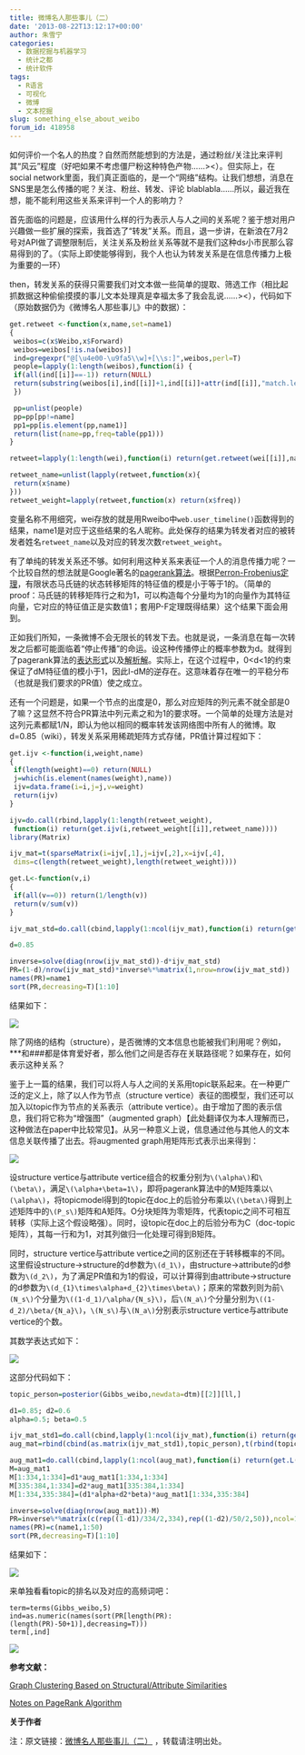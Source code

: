 ```yaml
---
title: 微博名人那些事儿（二）
date: '2013-08-22T13:12:17+00:00'
author: 朱雪宁
categories:
  - 数据挖掘与机器学习
  - 统计之都
  - 统计软件
tags:
  - R语言
  - 可视化
  - 微博
  - 文本挖掘
slug: something_else_about_weibo
forum_id: 418958
---
```


如何评价一个名人的热度？自然而然能想到的方法是，通过粉丝/关注比来评判其“风云”程度（好吧如果不考虑僵尸粉这种特色产物……><）。但实际上，在social network里面，我们真正面临的，是一个“网络”结构。让我们想想，消息在SNS里是怎么传播的呢？关注、粉丝、转发、评论 blablabla……所以，最近我在想，能不能利用这些关系来评判一个人的影响力？

首先面临的问题是，应该用什么样的行为表示人与人之间的关系呢？鉴于想对用户兴趣做一些扩展的探索，我首选了“转发”关系。而且，退一步讲，在新浪在7月2号对API做了调整限制后，关注关系及粉丝关系等就不是我们这种ds小市民那么容易得到的了。（实际上即使能够得到，我个人也认为转发关系是在信息传播力上极为重要的一环）
<!--more-->

then，转发关系的获得只需要我们对文本做一些简单的提取、筛选工作（相比起抓数据这种偷偷摸摸的事儿文本处理真是幸福太多了我会乱说……><），代码如下（原始数据仍为《微博名人那些事儿》中的数据）：

```r
get.retweet <-function(x,name,set=name1)
{
 weibos=c(x$Weibo,x$Forward)
 weibos=weibos[!is.na(weibos)]
 ind=gregexpr("@[\u4e00-\u9fa5\\w]+[\\s:]",weibos,perl=T)
 people=lapply(1:length(weibos),function(i) {
 if(all(ind[[i]]==-1)) return(NULL)
 return(substring(weibos[i],ind[[i]]+1,ind[[i]]+attr(ind[[i]],"match.length")-2))
 })

 pp=unlist(people)
 pp=pp[pp!=name]
 pp1=pp[is.element(pp,name1)]
 return(list(name=pp,freq=table(pp1)))
}

retweet=lapply(1:length(wei),function(i) return(get.retweet(wei[[i]],name1[i])))

retweet_name=unlist(lapply(retweet,function(x){
 return(x$name)
}))
retweet_weight=lapply(retweet,function(x) return(x$freq))
```

变量名称不用细究，wei存放的就是用Rweibo中`web.user_timeline()`函数得到的结果，name1是对应于这些结果的名人昵称。此处保存的结果为转发者对应的被转发者姓名`retweet_name`以及对应的转发次数`retweet_weight`。

有了单纯的转发关系还不够。如何利用这种关系来表征一个人的消息传播力呢？一个比较自然的想法就是Google著名的[pagerank算法](http://en.wikipedia.org/wiki/PageRank)。根据[Perron-Frobenius定理](http://en.wikipedia.org/wiki/Perron%E2%80%93Frobenius_theorem)，有限状态马氏链的状态转移矩阵的特征值的模是小于等于1的。（简单的proof：马氏链的转移矩阵行之和为1，可以构造每个分量均为1的向量作为其特征向量，它对应的特征值正是实数值1；套用P-F定理既得结果）这个结果下面会用到。

正如我们所知，一条微博不会无限长的转发下去。也就是说，一条消息在每一次转发之后都可能面临着“停止传播”的命运。设这种传播停止的概率参数为d。就得到了pagerank算法的[表达形式](http://en.wikipedia.org/wiki/PageRank#Damping_factor)以及[解析解](http://en.wikipedia.org/wiki/PageRank#Algebraic)。实际上，在这个过程中，0<d<1的约束保证了dM特征值的模小于1，因此I-dM的逆存在。这意味着存在唯一的平稳分布（也就是我们要求的PR值）使之成立。

还有一个问题是，如果一个节点的出度是0，那么对应矩阵的列元素不就全部是0了嘛？这显然不符合PR算法中列元素之和为1的要求呀。一个简单的处理方法是对这列元素都赋1/N，即认为他以相同的概率转发该网络图中所有人的微博。取d=0.85（wiki），转发关系采用稀疏矩阵方式存储，PR值计算过程如下：

```r
get.ijv <-function(i,weight,name)
{
 if(length(weight)==0) return(NULL)
 j=which(is.element(names(weight),name))
 ijv=data.frame(i=i,j=j,v=weight)
 return(ijv)
}

ijv=do.call(rbind,lapply(1:length(retweet_weight),
 function(i) return(get.ijv(i,retweet_weight[[i]],retweet_name))))
library(Matrix)

ijv_mat=t(sparseMatrix(i=ijv[,1],j=ijv[,2],x=ijv[,4],
 dims=c(length(retweet_weight),length(retweet_weight))))

get.L<-function(v,i)
{
 if(all(v==0)) return(1/length(v))
 return(v/sum(v))
}

ijv_mat_std=do.call(cbind,lapply(1:ncol(ijv_mat),function(i) return(get.L(ijv_mat[,i],i))))

d=0.85

inverse=solve(diag(nrow(ijv_mat_std))-d*ijv_mat_std)
PR=(1-d)/nrow(ijv_mat_std)*inverse%*%matrix(1,nrow=nrow(ijv_mat_std))
names(PR)=name1
sort(PR,decreasing=T)[1:10]
```

结果如下：

![](http://farm4.staticflickr.com/3802/9513512901_cd93357e03.jpg)

除了网络的结构（structure），是否微博的文本信息也能被我们利用呢？例如，\***和###都是体育爱好者，那么他们之间是否存在关联路径呢？如果存在，如何表示这种关系？

鉴于上一篇的结果，我们可以将人与人之间的关系用topic联系起来。在一种更广泛的定义上，除了以人作为节点（structure vertice）表征的图模型，我们还可以加入以topic作为节点的关系表示（attribute vertice）。由于增加了图的表示信息，我们将它称为“增强图”（augmented graph）【此处翻译仅为本人理解而已，这种做法在paper中比较常见】。从另一种意义上说，信息通过他与其他人的文本信息关联传播了出去。将augmented graph用矩阵形式表示出来得到：

![](http://farm4.staticflickr.com/3676/9513807523_7d53e24d75.jpg)

设structure vertice与attribute vertice组合的权重分别为`\(\alpha\)`和`\(\beta\)`，满足`\(\alpha+\beta=1\)`，即将pagerank算法中的M矩阵乘以`\(\alpha\)`，将topicmodel得到的topic在doc上的后验分布乘以`\(\beta\)`得到上述矩阵中的`\(P_s\)`矩阵和A矩阵。O分块矩阵为零矩阵，代表topic之间不可相互转移（实际上这个假设略强）。同时，设topic在doc上的后验分布为C（doc-topic矩阵），其每一行和为1，对其列做归一化处理可得到B矩阵。

同时，structure vertice与attribute vertice之间的区别还在于转移概率的不同。这里假设structure->structure的d参数为`\(d_1\)`，由structure->attribute的d参数为`\(d_2\)`，为了满足PR值和为1的假设，可以计算得到由attribute->structure的d参数为`\(d_{1}\times\alpha+d_{2}\times\beta\)`；原来的常数列则为前`\(N_s\)`个分量为`\((1-d_1)/\alpha/{N_s}\)`，后`\(N_a\)`个分量分别为`\((1-d_2)/\beta/{N_a}\)`，`\(N_s\)`与`\(N_a\)`分别表示structure vertice与attribute vertice的个数。

其数学表达式如下：

![](http://farm4.staticflickr.com/3671/9514064743_8babf1d185.jpg)

这部分代码如下：

```r
topic_person=posterior(Gibbs_weibo,newdata=dtm)[[2]][ll,]

d1=0.85; d2=0.6
alpha=0.5; beta=0.5

ijv_mat_std1=do.call(cbind,lapply(1:ncol(ijv_mat),function(i) return(get.L(ijv_mat[,i],i))))
aug_mat=rbind(cbind(as.matrix(ijv_mat_std1),topic_person),t(rbind(topic_person,matrix(0,nrow=50,ncol=50))))

aug_mat1=do.call(cbind,lapply(1:ncol(aug_mat),function(i) return(get.L(aug_mat[,i],i))))
M=aug_mat1
M[1:334,1:334]=d1*aug_mat1[1:334,1:334]
M[335:384,1:334]=d2*aug_mat1[335:384,1:334]
M[1:334,335:384]=(d1*alpha+d2*beta)*aug_mat1[1:334,335:384]

inverse=solve(diag(nrow(aug_mat1))-M)
PR=inverse%*%matrix(c(rep((1-d1)/334/2,334),rep((1-d2)/50/2,50)),ncol=1)
names(PR)=c(name1,1:50)
sort(PR,decreasing=T)[1:10]
```

结果如下：

![](http://farm4.staticflickr.com/3763/9513983533_16c5fc61a0.jpg)

来单独看看topic的排名以及对应的高频词吧：

```
term=terms(Gibbs_weibo,5)
ind=as.numeric(names(sort(PR[length(PR):(length(PR)-50+1)],decreasing=T)))
term[,ind]
```

![](http://farm6.staticflickr.com/5471/9516785250_8b14b04da8.jpg)

**参考文献：**

[Graph Clustering Based on Structural/Attribute Similarities](http://www1.se.cuhk.edu.hk/~hcheng/summer2010/paper/vldb09-175.pdf)

[Notes on PageRank Algorithm](http://home.ie.cuhk.edu.hk/~wkshum/papers/pagerank.pdf)

**关于作者**

注：原文链接：[微博名人那些事儿（二）](http://www.puddingnnn.com/%E5%BE%AE%E5%8D%9A%E5%90%8D%E4%BA%BA%E9%82%A3%E4%BA%9B%E4%BA%8B%E5%84%BF%EF%BC%88%E4%BA%8C%EF%BC%89/) ，转载请注明出处。
